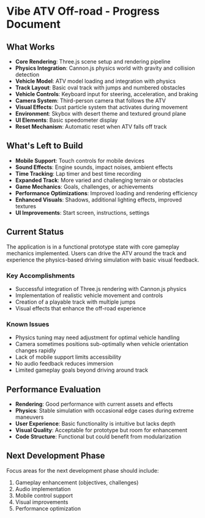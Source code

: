 # Vibe ATV Off-road - Progress Document

## What Works
- **Core Rendering**: Three.js scene setup and rendering pipeline
- **Physics Integration**: Cannon.js physics world with gravity and collision detection
- **Vehicle Model**: ATV model loading and integration with physics
- **Track Layout**: Basic oval track with jumps and numbered obstacles
- **Vehicle Controls**: Keyboard input for steering, acceleration, and braking
- **Camera System**: Third-person camera that follows the ATV
- **Visual Effects**: Dust particle system that activates during movement
- **Environment**: Skybox with desert theme and textured ground plane
- **UI Elements**: Basic speedometer display
- **Reset Mechanism**: Automatic reset when ATV falls off track

## What's Left to Build
- **Mobile Support**: Touch controls for mobile devices
- **Sound Effects**: Engine sounds, impact noises, ambient effects
- **Time Tracking**: Lap timer and best time recording
- **Expanded Track**: More varied and challenging terrain or obstacles
- **Game Mechanics**: Goals, challenges, or achievements
- **Performance Optimizations**: Improved loading and rendering efficiency
- **Enhanced Visuals**: Shadows, additional lighting effects, improved textures
- **UI Improvements**: Start screen, instructions, settings

## Current Status
The application is in a functional prototype state with core gameplay mechanics implemented. Users can drive the ATV around the track and experience the physics-based driving simulation with basic visual feedback.

### Key Accomplishments
- Successful integration of Three.js rendering with Cannon.js physics
- Implementation of realistic vehicle movement and controls
- Creation of a playable track with multiple jumps
- Visual effects that enhance the off-road experience

### Known Issues
- Physics tuning may need adjustment for optimal vehicle handling
- Camera sometimes positions sub-optimally when vehicle orientation changes rapidly
- Lack of mobile support limits accessibility
- No audio feedback reduces immersion
- Limited gameplay goals beyond driving around track

## Performance Evaluation
- **Rendering**: Good performance with current assets and effects
- **Physics**: Stable simulation with occasional edge cases during extreme maneuvers
- **User Experience**: Basic functionality is intuitive but lacks depth
- **Visual Quality**: Acceptable for prototype but room for enhancement
- **Code Structure**: Functional but could benefit from modularization

## Next Development Phase
Focus areas for the next development phase should include:
1. Gameplay enhancement (objectives, challenges)
2. Audio implementation
3. Mobile control support
4. Visual improvements
5. Performance optimization
